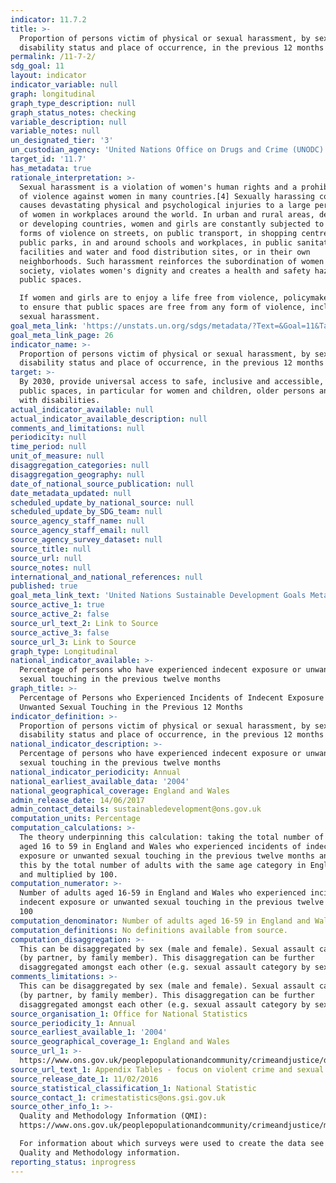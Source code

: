 ```yaml
---
indicator: 11.7.2
title: >-
  Proportion of persons victim of physical or sexual harassment, by sex, age,
  disability status and place of occurrence, in the previous 12 months
permalink: /11-7-2/
sdg_goal: 11
layout: indicator
indicator_variable: null
graph: longitudinal
graph_type_description: null
graph_status_notes: checking
variable_description: null
variable_notes: null
un_designated_tier: '3'
un_custodian_agency: 'United Nations Office on Drugs and Crime (UNODC)  '
target_id: '11.7'
has_metadata: true
rationale_interpretation: >-
  Sexual harassment is a violation of women's human rights and a prohibited form
  of violence against women in many countries.[4] Sexually harassing conduct
  causes devastating physical and psychological injuries to a large percentage
  of women in workplaces around the world. In urban and rural areas, developed
  or developing countries, women and girls are constantly subjected to these
  forms of violence on streets, on public transport, in shopping centres and in
  public parks, in and around schools and workplaces, in public sanitation
  facilities and water and food distribution sites, or in their own
  neighborhoods. Such harassment reinforces the subordination of women to men in
  society, violates women's dignity and creates a health and safety hazard in
  public spaces. 

  If women and girls are to enjoy a life free from violence, policymakers need
  to ensure that public spaces are free from any form of violence, including
  sexual harassment.
goal_meta_link: 'https://unstats.un.org/sdgs/metadata/?Text=&Goal=11&Target=11.7'
goal_meta_link_page: 26
indicator_name: >-
  Proportion of persons victim of physical or sexual harassment, by sex, age,
  disability status and place of occurrence, in the previous 12 months
target: >-
  By 2030, provide universal access to safe, inclusive and accessible, green and
  public spaces, in particular for women and children, older persons and persons
  with disabilities.
actual_indicator_available: null
actual_indicator_available_description: null
comments_and_limitations: null
periodicity: null
time_period: null
unit_of_measure: null
disaggregation_categories: null
disaggregation_geography: null
date_of_national_source_publication: null
date_metadata_updated: null
scheduled_update_by_national_source: null
scheduled_update_by_SDG_team: null
source_agency_staff_name: null
source_agency_staff_email: null
source_agency_survey_dataset: null
source_title: null
source_url: null
source_notes: null
international_and_national_references: null
published: true
goal_meta_link_text: 'United Nations Sustainable Development Goals Metadata: Goal 11'
source_active_1: true
source_active_2: false
source_url_text_2: Link to Source
source_active_3: false
source_url_3: Link to Source
graph_type: Longitudinal
national_indicator_available: >-
  Percentage of persons who have experienced indecent exposure or unwanted
  sexual touching in the previous twelve months
graph_title: >-
  Percentage of Persons who Experienced Incidents of Indecent Exposure or
  Unwanted Sexual Touching in the Previous 12 Months
indicator_definition: >-
  Proportion of persons victim of physical or sexual harassment, by sex, age,
  disability status and place of occurrence, in the previous 12 months
national_indicator_description: >-
  Percentage of persons who have experienced indecent exposure or unwanted
  sexual touching in the previous twelve months
national_indicator_periodicity: Annual
national_earliest_available_data: '2004'
national_geographical_coverage: England and Wales
admin_release_date: 14/06/2017
admin_contact_details: sustainabledevelopment@ons.gov.uk
computation_units: Percentage
computation_calculations: >-
  The theory underpinning this calculation: taking the total number of adults
  aged 16 to 59 in England and Wales who experienced incidents of indecent
  exposure or unwanted sexual touching in the previous twelve months and divided
  this by the total number of adults with the same age category in England/Wales
  and multiplied by 100. 
computation_numerator: >-
  Number of adults aged 16-59 in England and Wales who experienced incidents of
  indecent exposure or unwanted sexual touching in the previous twelve months  X
  100 
computation_denominator: Number of adults aged 16-59 in England and Wales
computation_definitions: No definitions available from source.
computation_disaggregation: >-
  This can be disaggregated by sex (male and female). Sexual assault category
  (by partner, by family member). This disaggregation can be further
  disaggregated amongst each other (e.g. sexual assault category by sex). 
comments_limitations: >-
  This can be disaggregated by sex (male and female). Sexual assault category
  (by partner, by family member). This disaggregation can be further
  disaggregated amongst each other (e.g. sexual assault category by sex). 
source_organisation_1: Office for National Statistics
source_periodicity_1: Annual
source_earliest_available_1: '2004'
source_geographical_coverage_1: England and Wales
source_url_1: >-
  https://www.ons.gov.uk/peoplepopulationandcommunity/crimeandjustice/datasets/appendixtablesfocusonviolentcrimeandsexualoffences
source_url_text_1: Appendix Tables - focus on violent crime and sexual offences
source_release_date_1: 11/02/2016
source_statistical_classification_1: National Statistic
source_contact_1: crimestatistics@ons.gsi.gov.uk
source_other_info_1: >-
  Quality and Methodology Information (QMI):
  https://www.ons.gov.uk/peoplepopulationandcommunity/crimeandjustice/methodologies/crimeandjusticemethodology

  For information about which surveys were used to create the data see the
  Quality and Methodology information.
reporting_status: inprogress
---
```

